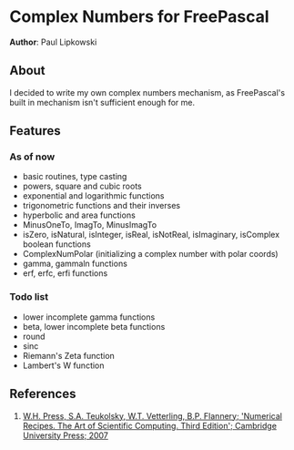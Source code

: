 # Complex Numbers for FreePascal

**Author**: Paul Lipkowski

## About
I decided to write my own complex numbers mechanism, as FreePascal's built in mechanism isn't sufficient enough for me.  

## Features

### As of now
- basic routines, type casting
- powers, square and cubic roots
- exponential and logarithmic functions
- trigonometric functions and their inverses
- hyperbolic and area functions
- MinusOneTo, ImagTo, MinusImagTo
- isZero, isNatural, isInteger, isReal, isNotReal, isImaginary, isComplex boolean functions
- ComplexNumPolar (initializing a complex number with polar coords)
- gamma, gammaln functions
- erf, erfc, erfi functions

### Todo list
- lower incomplete gamma functions
- beta, lower incomplete beta functions
- round
- sinc 
- Riemann's Zeta function
- Lambert's W function

## References

1. [W.H. Press, S.A. Teukolsky, W.T. Vetterling, B.P. Flannery; 'Numerical Recipes. The Art of Scientific Computing. Third Edition'; Cambridge University Press; 2007](http://numerical.recipes/book.html)